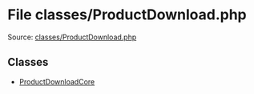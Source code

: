 File classes/ProductDownload.php
=========

Source: [classes/ProductDownload.php](https://github.com/PrestaShop/PrestaShop/blob/1.5.0.5/classes/ProductDownload.php)


Classes
-------

* [ProductDownloadCore](class.ProductDownloadCore.md)

